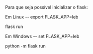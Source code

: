 Para que seja possível inicializar o flask:

Em Linux --
export FLASK_APP=leb

flask run

Em Windows --
set FLASK_APP=leb

python -m flask run
